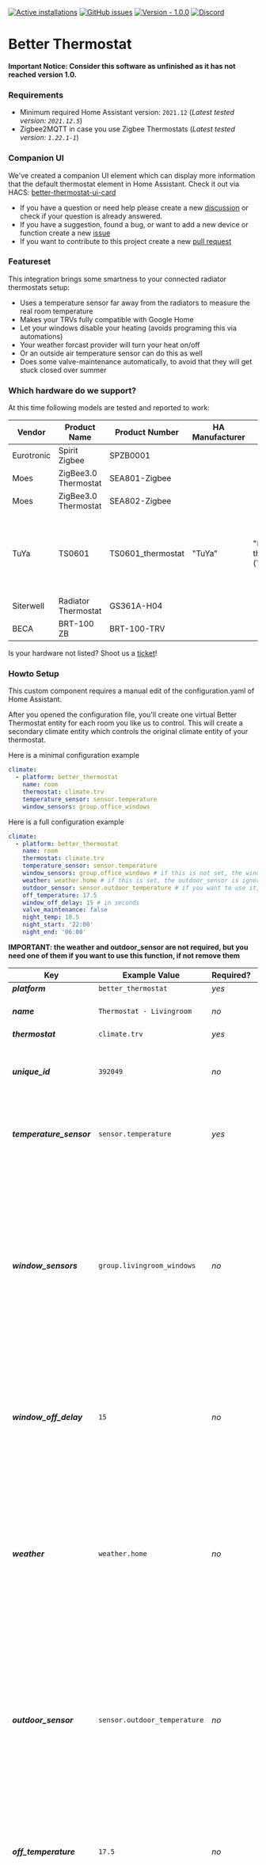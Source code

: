 [![Active installations](https://badge.t-haber.de/badge/better_thermostat?kill_cache=1)](https://github.com/KartoffelToby/better_thermostat/)
[![GitHub issues](https://img.shields.io/github/issues/KartoffelToby/better_thermostat?style=for-the-badge)](https://github.com/KartoffelToby/better_thermostat/issues)
[![Version - 1.0.0](https://img.shields.io/badge/Version-1.0.0-009688?style=for-the-badge)](https://github.com/KartoffelToby/better_thermostat/releases)
[![Discord](https://img.shields.io/discord/925725316540923914.svg?style=for-the-badge)](https://discord.gg/9BUegWTG3K)

# Better Thermostat

**Important Notice: Consider this software as unfinished as it has not reached version 1.0.**

### Requirements

- Minimum required Home Assistant version: `2021.12`
 (_Latest tested version: `2021.12.5`_)
- Zigbee2MQTT in case you use Zigbee Thermostats
 (_Latest tested version: `1.22.1-1`_)

### Companion UI

We've created a companion UI element which can display more information that the default thermostat element in Home Assistant. Check it out via HACS: [better-thermostat-ui-card](https://github.com/KartoffelToby/better-thermostat-ui-card)

- If you have a question or need help please create a new [discussion](https://github.com/KartoffelToby/better_thermostat/discussions) or check if your question is already answered.
- If you have a suggestion, found a bug, or want to add a new device or function create a new [issue](https://github.com/KartoffelToby/better_thermostat/issues)
- If you want to contribute to this project create a new [pull request](https://github.com/KartoffelToby/better_thermostat/pulls)

### Featureset

This integration brings some smartness to your connected radiator thermostats setup:

- Uses a temperature sensor far away from the radiators to measure the real room temperature
- Makes your TRVs fully compatible with Google Home
- Let your windows disable your heating (avoids programing this via automations)
- Your weather forcast provider will turn your heat on/off
- Or an outside air temperature sensor can do this as well
- Does some valve-maintenance automatically, to avoid that they will get stuck closed over summer
 
### Which hardware do we support?

At this time following models are tested and reported to work:

| Vendor     | Product Name         | Product Number    | HA Manufacturer | HA Model                                             | Whitelabel                                                |
|------------|----------------------|-------------------|-----------------|------------------------------------------------------|-----------------------------------------------------------|
| Eurotronic | Spirit Zigbee        | SPZB0001          |                 |                                                      |                                                           |
| Moes       | ZigBee3.0 Thermostat | SEA801-Zigbee     |                 |                                                      |                                                           | 
| Moes       | ZigBee3.0 Thermostat | SEA802-Zigbee     |                 |                                                      |                                                           | 
| TuYa       | TS0601               | TS0601_thermostat | "TuYa"          | "Radiator valve with thermostat (TS0601_thermostat)" | Moes HY368, Moes HY369RT, SHOJZJ 378RT, Silvercrest TVR01 |
| Siterwell  | Radiator Thermostat  | GS361A-H04        |                 |                                                      |                                                           | 
| BECA       | BRT-100 ZB           | BRT-100-TRV       |                 |                                                      |                                                           |


Is your hardware not listed? Shoot us a [ticket](https://github.com/KartoffelToby/better_thermostat/issues)!

### Howto Setup

This custom component requires a manual edit of the configuration.yaml of Home Assistant.

After you opened the configuration file, you'll create one virtual Better Thermostat entity for each room you like us to control. This will create a secondary climate entity which controls the original climate entity of your thermostat.

Here is a minimal configuration example

```yaml
climate:
  - platform: better_thermostat
    name: room
    thermostat: climate.trv
    temperature_sensor: sensor.temperature
    window_sensors: group.office_windows
```

Here is a full configuration example

```yaml
climate:
  - platform: better_thermostat
    name: room
    thermostat: climate.trv
    temperature_sensor: sensor.temperature
    window_sensors: group.office_windows # if this is not set, the window open detection is off
    weather: weather.home # if this is set, the outdoor_sensor is ignored, remove the outdoor_sensor config!
    outdoor_sensor: sensor.outdoor_temperature # if you want to use it, remove the weather entity from the config!
    off_temperature: 17.5
    window_off_delay: 15 # in seconds
    valve_maintenance: false
    night_temp: 18.5
    night_start: '22:00'
    night_end: '06:00'
```


**IMPORTANT: the weather and outdoor_sensor are not required, but you need one of them if you want to use this function, if not remove them**

| Key                      | Example Value                | Required? | Description                                                                                                                                                                                                                                                            |
|--------------------------|------------------------------|-----------|------------------------------------------------------------------------------------------------------------------------------------------------------------------------------------------------------------------------------------------------------------------------|
| ***platform***           | `better_thermostat`          | *yes*     |                                                                                                                                                                                                                                                                        |
| ***name***               | `Thermostat - Livingroom`    | *no*      | Used to name the virtual thermostat                                                                                                                                                                                                                                    |
| ***thermostat***         | `climate.trv`                | *yes*     | a climate entity.                                                                                                                                                                                                                                                      |
| ***unique_id***          | `392049`                     | *no*      | A unique_id (e.g. UNIX timestamp) mostly needed when using google home.                                                                                                                                                                                                |
| ***temperature_sensor*** | `sensor.temperature`         | *yes*     | a sensor entity that is used for the actual temperature input of the thermostat.                                                                                                                                                                                       |
| ***window_sensors***     | `group.livingroom_windows`   | *no*      | a group of window/door - sensors (see below) that are used for the open window detection of the thermostat (the thermostat doesn't need to support an open window detection for that feature). If you have only one window, you can pass the entity without the group. |
| ***window_off_delay***   | `15`                         | *no*      | Only set the thermostat to an OFF state if the window/door - sensors are open for X seconds. Default is 0 for an instant turnoff.                                                                                                                                      |
| ***weather***            | `weather.home`               | *no*      | a weather entity (e.g. by the  Meteorologisk Institutt - Metno integration) within Home Assistant to check the forecast to detect if heating is needed. The threshold is set by the off_temperature. This setting overwrites the outdoor_sensor.                       |
| ***outdoor_sensor***     | `sensor.outdoor_temperature` | *no*      | A temperature sensor entity within Home Assistant that is used to determine if the heating should be switched off. The threshold is set by the off_temperature. If a weather entity is configured this setting is ignored.                                             |
| ***off_temperature***    | `17.5`                       | *no*      | An integer as a temperature cutoff in case the weather is warm. This setting requires either a weather or an outdoor_sensor setting to work.                                                                                                                           |
| ***valve_maintenance***  | `false`                      | *no*      | This is a maintenance function that will prevent the valve to get stuck or make annoying sounds, the default is `false`. If set to `true` it will perform a valve open-close-procedure every five days                                                                 |
| ***night_temp***         | `18.5`                       | *no*      | if this value is set, the night temperature reduction is active and set it to the temperature at night (to disable it, remove this setting or set it to -1) see also  night_start and night_end                                                                        |
| ***night_start***        | `23:00`                      | *no*      | define the start time of the night for the night reduction (night_temp must be set) the TRV will be set to the night temp                                                                                                                                              |
| ***night_end***          | `07:00`                      | *no*      | define the end time of the night for the night reduction (night_temp must be set) the TRV will be set back to the last active temp                                                                                                                                     |

### Example Window/Door - Sensor config

```yaml
livingroom_windows:
  name: Livingroom Windows
  icon: mdi:window-open-variant
  all: false
  entities:
    - binary_sensor.openclose_1
    - binary_sensor.openclose_2
    - binary_sensor.openclose_3
```

### Combine multiple TRV to one

Install the HACS [climate_group](https://github.com/daenny/climate_group) from @daenny

As each TRV has an individual local_temperature and must be individually calibrated, you need to create a better_thermostat entity for each TRV and then group them:

Example:

```yaml
climate:
  - platform: better_thermostat
    name: Ai - TRV - Office - 1
    thermostat: climate.real_trv_office_1
    temperature_sensor: sensor.temperatur_office_temperature
    window_sensors: group.office_windows
    weather: weather.home
    off_temperature: 19.5
    unique_id: 1
  - platform: better_thermostat
    name: Ai - TRV - Office - 2
    thermostat: climate.real_trv_office_2
    temperature_sensor: sensor.temperatur_office_temperature
    window_sensors: group.office_windows
    weather: weather.home
    off_temperature: 19.5
    unique_id: 2
  - platform: climate_group
    name: "TRV - Office"
    temperature_unit: C
    entities:
      - climate.ai_trv_office_1
      - climate.ai_trv_office_2
```

### Zigbee2Mqtt config requirements

**IMPORTANT: If you use Zigbee2MQTT to connect to your TRV devices make sure to enable the include_device_information in the Zigbee2MQTT MQTT settings**

If you use Z2M with the HA Supervisor, make sure you set it in the configuration. otherwise, it reset this option on every restart. [#57](/../../issues/57)

```yaml
mqtt:
  base_topic: zigbee2mqtt
  include_device_information: true
```

Switch on the global **include_device_information** under Settings > Mqtt > include_device_information.
<br>
<img src="assets/z2m_include_device_informations.png" width="900px">

---

## ☕ Supporters

If you want to support this project, you can ☕ [**buy a coffee here**](https://www.buymeacoffee.com/kartoffeltoby).

| User    | Donation |
|:--------|:---------|
| Someone | ☕ x 3    |
| Someone | ☕ x 3    |
| Someone | ☕ x 1    |

---

## ‎‍💻 Code Contributors

| User                                             |
|:-------------------------------------------------|
| [@RubenKelevra](https://github.com/RubenKelevra) |
| [@bruvv](https://github.com/bruvv)               |
| [@Cycor](https://github.com/Cycor)               |

<a href="https://www.buymeacoffee.com/kartoffeltoby" target="_blank"><img src="https://cdn.buymeacoffee.com/buttons/v2/default-green.png" alt="Buy Me A Coffee" style="height: 60px !important;width: 217px !important;" ></a>
